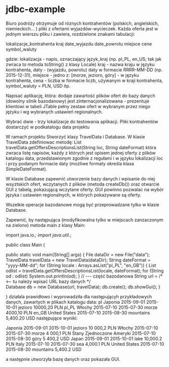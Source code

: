 # jdbc-example

Biuro podróży otrzymuje od róznych kontrahentów (polskich, angielskich, niemieckich... ) pliki z ofertami wyjazdów-wycieczek. Każda oferta jest w jednym wierszu pliku i zawiera, rozdzielone znakami tabulacji:

lokalizacje_kontrahenta kraj  date_wyjazdu  date_powrotu miejsce cene symbol_waluty

gdzie:
lokalizacja - napis,  oznaczający język_kraj (np. pl_PL, en_US; tak jak zwraca to metoda toString() z klasy Locale)
kraj - nazwa kraju w języku kontrahenta,
daty - (wyjazdu, powrotu) daty w formacie RRRR-MM-DD (np. 2015-12-31),
miejsce - jedno z: [morze, jezioro, góry] - w języku kontrahenta,
cena - liczba w formacie liczb, używanym w kraji kontrahenta,
symbol_waluty = PLN, USD itp.


Napisać aplikację, która:
dodaje zawartość plików ofert do bazy danych (dowolny silnik bazodanowy)
jest zinternacjonalizowana - prezentuje klientowi w tabeli JTable  pełny zestaw ofert w wybranym przez niego języku  i wg wybranych ustawień regionalnych.

Wybrać dwie - trzy lokalizacje do testowania aplikacji.
Pliki kontrahentów dostarczyć w podkatalogu data projektu

W ramach projektu Stworzyć klasy TravelData i Database.
W klasie TravelData zdefiniowac metodę:
List<String> travelData.getOffersDescriptionsList(String loc, String dateFormat)
która zwraca listę napisów, każdy z których jest opisem jednej oferty z plików katalogu data, przedstawionym zgodnie z regułami i w języku lokalizacji loc i przy podanym formacie daty (możliwe formaty określa klasa SimpleDateFormat).

W klasie Database zapewnić utworzenie bazy danych i wpisanie do niej wsyztskich ofert, wczytanych z plików (metoda createDb()) oraz otwarcie GUI z tabelą, pokazującą wczytane oferty. GUI powinno pozwalac na wybór języka i ustawien regionalnych, w których pokazywane są oferty.

Wszelkie operacje bazodanowe mogą być przeprowadzane tylko w klasie Database.

Zapewnić, by następująca (modyfikowalna tylko w miejscach zanzaczonym na zielono) metoda main z klasy Main:

import java.io.*;
import java.util.*;

public class Main {

  public static void main(String[] args) {
    File dataDir = new File("data");
    TravelData travelData = new TravelData(dataDir);
    String dateFormat = "yyyy-MM-dd";
    for (String locale : Arrays.asList("pl_PL", "en_GB")) {
      List<String> odlist = travelData.getOffersDescriptionsList(locale, dateFormat);
      for (String od : odlist) System.out.println(od);
    }
    // --- część bazodanowa
    String url = /*<-- tu należy wpisać URL bazy danych */    
    Database db = new Database(url, travelData);
    db.create();
    db.showGui();
  }
  
}
działala prawidłowo i wyprowadziła dla następującyh przykładowych danych, zawartych w plikach katalogu data:
pl	Japonia	2015-09-01	2015-10-01	jezioro	10000,20	PLN
pl_PL	Włochy	2015-07-10	2015-07-30	morze	4000,10	PLN
en_GB	United States	2015-07-10	2015-08-30	mountains	5,400.20	USD
następujące wyniki:

Japonia 2015-09-01 2015-10-01 jezioro 10 000,2 PLN
Włochy 2015-07-10 2015-07-30 morze 4 000,1 PLN
Stany Zjednoczone Ameryki 2015-07-10 2015-08-30 góry 5 400,2 USD
Japan 2015-09-01 2015-10-01 lake 10,000.2 PLN
Italy 2015-07-10 2015-07-30 sea 4,000.1 PLN
United States 2015-07-10 2015-08-30 mountains 5,400.2 USD

a następnie utworzyła bazę danych oraz pokazała GUI.
